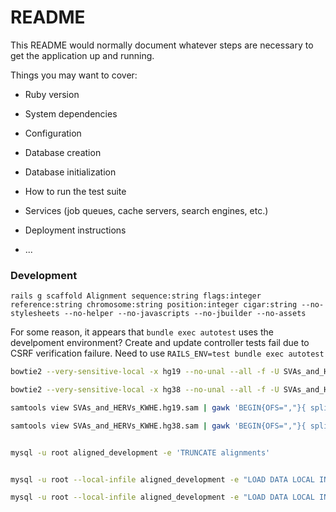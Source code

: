 # README

This README would normally document whatever steps are necessary to get the
application up and running.

Things you may want to cover:

* Ruby version

* System dependencies

* Configuration

* Database creation

* Database initialization

* How to run the test suite

* Services (job queues, cache servers, search engines, etc.)

* Deployment instructions

* ...




### Development

```
rails g scaffold Alignment sequence:string flags:integer reference:string chromosome:string position:integer cigar:string --no-stylesheets --no-helper --no-javascripts --no-jbuilder --no-assets
```


For some reason, it appears that `bundle exec autotest` uses the develpoment environment? Create and update controller tests fail due to CSRF verification failure. Need to use `RAILS_ENV=test bundle exec autotest`




```BASH
bowtie2 --very-sensitive-local -x hg19 --no-unal --all -f -U SVAs_and_HERVs_KWHE.fasta -S SVAs_and_HERVs_KWHE.hg19.sam

bowtie2 --very-sensitive-local -x hg38 --no-unal --all -f -U SVAs_and_HERVs_KWHE.fasta -S SVAs_and_HERVs_KWHE.hg38.sam

samtools view SVAs_and_HERVs_KWHE.hg19.sam | gawk 'BEGIN{OFS=","}{ split($6,a,/[[:alpha:]]/,s); m=l=0; for(i=1;i<=length(s);i++){ l+=a[i]; if( s[i] == "M" ) m+=a[i]; } percent_m=100.0*m/l; reverse=and($2,16)==16; print $1,$2,reverse,"hg19",$3,$4,$6,m,l,percent_m;}' > hg19_alignments.csv

samtools view SVAs_and_HERVs_KWHE.hg38.sam | gawk 'BEGIN{OFS=","}{ split($6,a,/[[:alpha:]]/,s); m=l=0; for(i=1;i<=length(s);i++){ l+=a[i]; if( s[i] == "M" ) m+=a[i]; } percent_m=100.0*m/l; reverse=and($2,16)==16; print $1,$2,reverse,"hg38",$3,$4,$6,m,l,percent_m;}' > hg38_alignments.csv


mysql -u root aligned_development -e 'TRUNCATE alignments'


mysql -u root --local-infile aligned_development -e "LOAD DATA LOCAL INFILE 'hg19_alignments.csv'  INTO TABLE alignments  FIELDS TERMINATED BY ',' LINES TERMINATED BY '\n' (sequence,flags,reverse,reference,chromosome,position,cigar,length_m,length_all,percent_m)"

mysql -u root --local-infile aligned_development -e "LOAD DATA LOCAL INFILE 'hg38_alignments.csv'  INTO TABLE alignments  FIELDS TERMINATED BY ',' LINES TERMINATED BY '\n' (sequence,flags,reverse,reference,chromosome,position,cigar,length_m,length_all,percent_m)"
```


